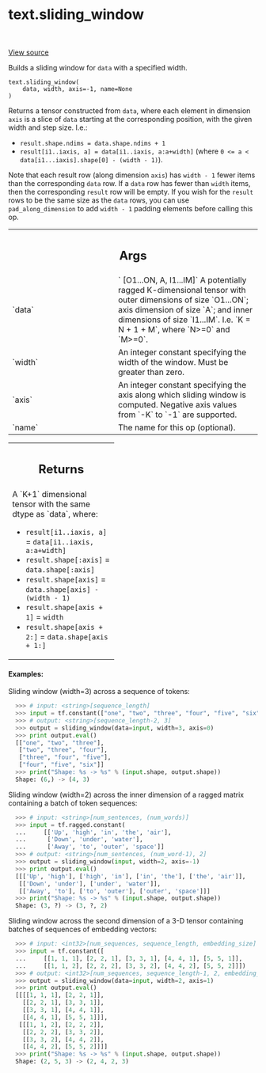 <div itemscope itemtype="http://developers.google.com/ReferenceObject">
<meta itemprop="name" content="text.sliding_window" />
<meta itemprop="path" content="Stable" />
</div>

# text.sliding_window

<!-- Insert buttons and diff -->

<table class="tfo-notebook-buttons tfo-api" align="left">

</table>

<a target="_blank" href="https://github.com/tensorflow/text/tree/master/tensorflow_text/python/ops/sliding_window_op.py">View
source</a>

Builds a sliding window for `data` with a specified width.

<pre class="devsite-click-to-copy prettyprint lang-py tfo-signature-link">
<code>text.sliding_window(
    data, width, axis=-1, name=None
)
</code></pre>

<!-- Placeholder for "Used in" -->

Returns a tensor constructed from `data`, where each element in
dimension `axis` is a slice of `data` starting at the corresponding
position, with the given width and step size.  I.e.:

* `result.shape.ndims = data.shape.ndims + 1`
* `result[i1..iaxis, a] = data[i1..iaxis, a:a+width]`
  (where `0 <= a < data[i1...iaxis].shape[0] - (width - 1)`).

Note that each result row (along dimension `axis`) has `width - 1` fewer items
than the corresponding `data` row.  If a `data` row has fewer than `width`
items, then the corresponding `result` row will be empty.  If you wish for
the `result` rows to be the same size as the `data` rows, you can use
`pad_along_dimension` to add `width - 1` padding elements before calling
this op.

<!-- Tabular view -->
 <table class="responsive fixed orange">
<colgroup><col width="214px"><col></colgroup>
<tr><th colspan="2"><h2 class="add-link">Args</h2></th></tr>

<tr>
<td>
`data`
</td>
<td>
`<dtype> [O1...ON, A, I1...IM]`
A potentially ragged K-dimensional tensor with outer dimensions of size
`O1...ON`; axis dimension of size `A`; and inner dimensions of size
`I1...IM`.  I.e. `K = N + 1 + M`, where `N>=0` and `M>=0`.
</td>
</tr><tr>
<td>
`width`
</td>
<td>
An integer constant specifying the width of the window. Must be
greater than zero.
</td>
</tr><tr>
<td>
`axis`
</td>
<td>
An integer constant specifying the axis along which sliding window
is computed. Negative axis values from `-K` to `-1` are supported.
</td>
</tr><tr>
<td>
`name`
</td>
<td>
The name for this op (optional).
</td>
</tr>
</table>

<!-- Tabular view -->
 <table class="responsive fixed orange">
<colgroup><col width="214px"><col></colgroup>
<tr><th colspan="2"><h2 class="add-link">Returns</h2></th></tr>
<tr class="alt">
<td colspan="2">
A `K+1` dimensional tensor with the same dtype as `data`, where:

*   `result[i1..iaxis, a]` = `data[i1..iaxis, a:a+width]`
*   `result.shape[:axis]` = `data.shape[:axis]`
*   `result.shape[axis]` = `data.shape[axis] - (width - 1)`
*   `result.shape[axis + 1]` = `width`
*   `result.shape[axis + 2:]` = `data.shape[axis + 1:]` </td> </tr>

</table>

#### Examples:

  Sliding window (width=3) across a sequence of tokens:

```python
  >>> # input: <string>[sequence_length]
  >>> input = tf.constant(["one", "two", "three", "four", "five", "six"])
  >>> # output: <string>[sequence_length-2, 3]
  >>> output = sliding_window(data=input, width=3, axis=0)
  >>> print output.eval()
  [["one", "two", "three"],
   ["two", "three", "four"],
   ["three", "four", "five"],
   ["four", "five", "six"]]
  >>> print("Shape: %s -> %s" % (input.shape, output.shape))
  Shape: (6,) -> (4, 3)
```

  Sliding window (width=2) across the inner dimension of a ragged matrix
  containing a batch of token sequences:

```python
  >>> # input: <string>[num_sentences, (num_words)]
  >>> input = tf.ragged.constant(
  ...     [['Up', 'high', 'in', 'the', 'air'],
  ...      ['Down', 'under', 'water'],
  ...      ['Away', 'to', 'outer', 'space']]
  >>> # output: <string>[num_sentences, (num_word-1), 2]
  >>> output = sliding_window(input, width=2, axis=-1)
  >>> print output.eval()
  [[['Up', 'high'], ['high', 'in'], ['in', 'the'], ['the', 'air']],
   [['Down', 'under'], ['under', 'water']],
   [['Away', 'to'], ['to', 'outer'], ['outer', 'space']]]
  >>> print("Shape: %s -> %s" % (input.shape, output.shape))
  Shape: (3, ?) -> (3, ?, 2)
```

  Sliding window across the second dimension of a 3-D tensor containing
  batches of sequences of embedding vectors:

```python
  >>> # input: <int32>[num_sequences, sequence_length, embedding_size]
  >>> input = tf.constant([
  ...     [[1, 1, 1], [2, 2, 1], [3, 3, 1], [4, 4, 1], [5, 5, 1]],
  ...     [[1, 1, 2], [2, 2, 2], [3, 3, 2], [4, 4, 2], [5, 5, 2]]])
  >>> # output: <int32>[num_sequences, sequence_length-1, 2, embedding_size]
  >>> output = sliding_window(data=input, width=2, axis=1)
  >>> print output.eval()
  [[[[1, 1, 1], [2, 2, 1]],
    [[2, 2, 1], [3, 3, 1]],
    [[3, 3, 1], [4, 4, 1]],
    [[4, 4, 1], [5, 5, 1]]],
   [[[1, 1, 2], [2, 2, 2]],
    [[2, 2, 2], [3, 3, 2]],
    [[3, 3, 2], [4, 4, 2]],
    [[4, 4, 2], [5, 5, 2]]]]
  >>> print("Shape: %s -> %s" % (input.shape, output.shape))
  Shape: (2, 5, 3) -> (2, 4, 2, 3)
```
